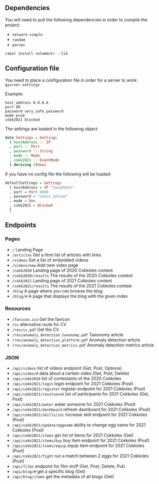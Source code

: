 ## Dependencies

You will need to pull the following dependencies in order to compile the project:
- `network-simple`
- `random`
- `parsec`

`cabal install <element> --lib`

## Configuration file

You need to place a configuration file in order for a server to work: `gyurver.settings`

Example:
```
host_address 0.0.0.0
port 80
password very_safe_password
mode prod
cokk2021 blocked
```

The settings are loaded in the following object:
```haskell
data Settings = Settings
  { hostAddress :: IP
  , port :: Port
  , password :: String
  , mode :: Mode
  , cokk2021 :: EventMode
  } deriving (Show)
```

If you have no config file the following will be loaded:
```haskell
defaultSettings = Settings
  { hostAddress = IP "localhost"
  , port = Port 8080
  , password = "nincs jelszo"
  , mode = Dev
  , cokk2021 = Blocked
  }
```
## Endpoints

### Pages
- `/` Landing Page
- `/articles` Get a html list of articles with links
- `/videos` Get a list of embedded videos
- `/videos/new` Add new video page
- `/cokk2020` Landing page of 2020 Cokkoles contest
- `/cokk2020/results` The results of the 2020 Cokkoles contest
- `/cokk2021` Landing page of 2021 Cokkoles contest
- `/cokk2021/results` The results of the 2021 Cokkoles contest
- `/blog` A page where you can browse the blog
- `/blog/#` A page that displays the blog with the given index

### Resources
- `/favicon.ico` Get the favicon
- `/cv` alternative route for CV
- `/res/cv.pdf` Get the CV
- `/res/anomaly_detection_taxonomy.pdf` Taxonomy article
- `/res/anomaly_detection_platform.pdf` Anomaly detection article
- `/res/anomaly_detection_metrics.pdf` Anomaly detection metrics article

### JSON
- `/api/videos` list of videos endpoint (Get, Post, Options)
- `/api/video/#` data about a certain video (Get, Post, Delete)
- `/api/cokk2020` list of contestants of the 2020 Cokkoles
- `/api/cokk2021/login` login endpoint for 2021 Cokkoles (Post)
- `/api/cokk2021/register` register endpoint for 2021 Cokkoles (Post)
- `/api/cokk2021/resztvevok` list of participants for 2021 Cokkoles (Get, Post)
- `/api/cokk2021/water` water someone for 2021 Cokkoles (Post)
- `/api/cokk2021/dashboard` refresh dashboard for 2021 Cokkoles (Post)
- `/api/cokk2021/skills/inc` increase skill endpoint for 2021 Cokkoles (Post)
- `/api/cokk2021/update/eggname` ability to change egg name for 2021 Cokkoles (Post)
- `/api/cokk2021/items` get list of items for 2021 Cokkoles (Get)
- `/api/cokk2021/items/buy` buy item endpoint for 2021 Cokkoles (Post)
- `/api/cokk2021/items/equip` equip item endpoint for 2021 Cokkoles (Post)
- `/api/cokk2021/fight` run a match between 2 eggs for 2021 Cokkoles (Post)
- `/api/films` endpoint for film stuff (Get, Post, Delete, Put)
- `/api/blog/#` get a specific blog (Get)
- `/api/blog/items` get the metadata of all blogs (Get)
